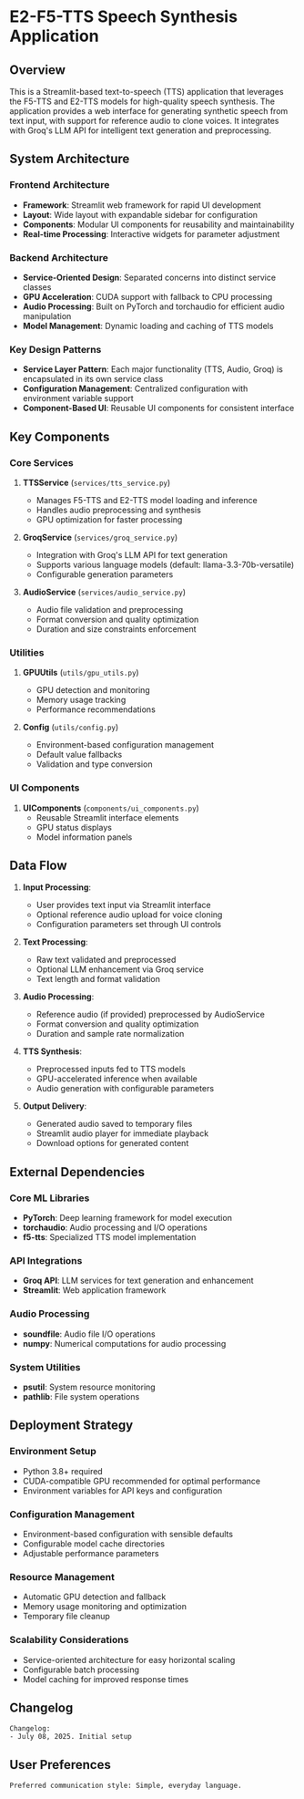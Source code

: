 # E2-F5-TTS Speech Synthesis Application

## Overview

This is a Streamlit-based text-to-speech (TTS) application that leverages the F5-TTS and E2-TTS models for high-quality speech synthesis. The application provides a web interface for generating synthetic speech from text input, with support for reference audio to clone voices. It integrates with Groq's LLM API for intelligent text generation and preprocessing.

## System Architecture

### Frontend Architecture
- **Framework**: Streamlit web framework for rapid UI development
- **Layout**: Wide layout with expandable sidebar for configuration
- **Components**: Modular UI components for reusability and maintainability
- **Real-time Processing**: Interactive widgets for parameter adjustment

### Backend Architecture
- **Service-Oriented Design**: Separated concerns into distinct service classes
- **GPU Acceleration**: CUDA support with fallback to CPU processing
- **Audio Processing**: Built on PyTorch and torchaudio for efficient audio manipulation
- **Model Management**: Dynamic loading and caching of TTS models

### Key Design Patterns
- **Service Layer Pattern**: Each major functionality (TTS, Audio, Groq) is encapsulated in its own service class
- **Configuration Management**: Centralized configuration with environment variable support
- **Component-Based UI**: Reusable UI components for consistent interface

## Key Components

### Core Services

1. **TTSService** (`services/tts_service.py`)
   - Manages F5-TTS and E2-TTS model loading and inference
   - Handles audio preprocessing and synthesis
   - GPU optimization for faster processing

2. **GroqService** (`services/groq_service.py`)
   - Integration with Groq's LLM API for text generation
   - Supports various language models (default: llama-3.3-70b-versatile)
   - Configurable generation parameters

3. **AudioService** (`services/audio_service.py`)
   - Audio file validation and preprocessing
   - Format conversion and quality optimization
   - Duration and size constraints enforcement

### Utilities

1. **GPUUtils** (`utils/gpu_utils.py`)
   - GPU detection and monitoring
   - Memory usage tracking
   - Performance recommendations

2. **Config** (`utils/config.py`)
   - Environment-based configuration management
   - Default value fallbacks
   - Validation and type conversion

### UI Components

1. **UIComponents** (`components/ui_components.py`)
   - Reusable Streamlit interface elements
   - GPU status displays
   - Model information panels

## Data Flow

1. **Input Processing**:
   - User provides text input via Streamlit interface
   - Optional reference audio upload for voice cloning
   - Configuration parameters set through UI controls

2. **Text Processing**:
   - Raw text validated and preprocessed
   - Optional LLM enhancement via Groq service
   - Text length and format validation

3. **Audio Processing**:
   - Reference audio (if provided) preprocessed by AudioService
   - Format conversion and quality optimization
   - Duration and sample rate normalization

4. **TTS Synthesis**:
   - Preprocessed inputs fed to TTS models
   - GPU-accelerated inference when available
   - Audio generation with configurable parameters

5. **Output Delivery**:
   - Generated audio saved to temporary files
   - Streamlit audio player for immediate playback
   - Download options for generated content

## External Dependencies

### Core ML Libraries
- **PyTorch**: Deep learning framework for model execution
- **torchaudio**: Audio processing and I/O operations
- **f5-tts**: Specialized TTS model implementation

### API Integrations
- **Groq API**: LLM services for text generation and enhancement
- **Streamlit**: Web application framework

### Audio Processing
- **soundfile**: Audio file I/O operations
- **numpy**: Numerical computations for audio processing

### System Utilities
- **psutil**: System resource monitoring
- **pathlib**: File system operations

## Deployment Strategy

### Environment Setup
- Python 3.8+ required
- CUDA-compatible GPU recommended for optimal performance
- Environment variables for API keys and configuration

### Configuration Management
- Environment-based configuration with sensible defaults
- Configurable model cache directories
- Adjustable performance parameters

### Resource Management
- Automatic GPU detection and fallback
- Memory usage monitoring and optimization
- Temporary file cleanup

### Scalability Considerations
- Service-oriented architecture for easy horizontal scaling
- Configurable batch processing
- Model caching for improved response times

## Changelog

```
Changelog:
- July 08, 2025. Initial setup
```

## User Preferences

```
Preferred communication style: Simple, everyday language.
```